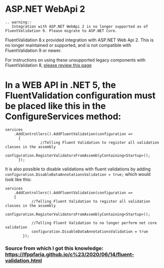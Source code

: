 # ASP.NET WebApi 2

```eval_rst
.. warning::
   Integration with ASP.NET WebApi 2 is no longer supported as of FluentValidation 9. Please migrate to ASP.NET Core.
```

FluentValidation 8.x provided integration with ASP.NET Web Api 2. This is no longer maintained or supported, and is not compatible with FluentValidation 9 or newer.

For instructions on using these unsupported legacy components with FluentValidation 8, [please review this page](https://github.com/FluentValidation/FluentValidation-LegacyWeb/wiki/WebApi-2-Integration)

# In a WEB API in .NET 5, the FluentValidation configuration must be placed like this in the ConfigureServices method:
```
services
	.AddControllers().AddFluentValidation(configuration =>
      {
                //Telling Fluent Validation to register all validation classes in the assembly
                configuration.RegisterValidatorsFromAssemblyContaining<Startup>();
      });

```
It is also possible to disable validations with fluent validations by adding `configuration.DisableDataAnnotationsValidation = true;` which would look like this:

```
services
	.AddControllers().AddFluentValidation(configuration =>
  	{
			//Telling Fluent Validation to register all validation classes in the assembly
			configuration.RegisterValidatorsFromAssemblyContaining<Startup>();

			//Telling Fluent Validation to no longer perform net core validation
			configuration.DisableDataAnnotationsValidation = true
		});
```

### Source from which I got this knowledge: https://lfppfaria.github.io/c%23/2020/06/14/fluent-validation.html
